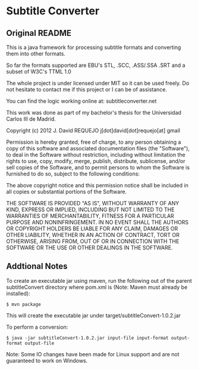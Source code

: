 Subtitle Converter
==================

Original README
---------------
This is a java framework for processing subtitle formats and converting them into other formats.

So far the formats supported are EBU's STL, .SCC, .ASS/.SSA .SRT and a subset of W3C's TTML 1.0

The whole project is under licensed under MIT so it can be used freely. Do not hesitate to contact me if this project or I can be of assistance.

You can find the logic working online at: subtitleconverter.net

This work was done as part of my bachelor's thesis for the Universidad Carlos III de Madrid.

Copyright (c) 2012 J. David REQUEJO
j[dot]david[dot]requejo[at] gmail

Permission is hereby granted, free of charge, to any person obtaining a copy of this software and associated documentation files (the "Software"), to deal in the Software without restriction, including without limitation the rights to use, copy, modify, merge, publish, distribute, sublicense, and/or sell copies of the Software, and to permit persons to whom the Software is furnished to do so, subject to the following conditions:

The above copyright notice and this permission notice shall be included in all copies or substantial portions of the Software.

THE SOFTWARE IS PROVIDED "AS IS", WITHOUT WARRANTY OF ANY KIND, EXPRESS OR IMPLIED, INCLUDING BUT NOT LIMITED TO THE WARRANTIES OF MERCHANTABILITY, FITNESS FOR A PARTICULAR PURPOSE AND NONINFRINGEMENT. IN NO EVENT SHALL THE AUTHORS OR COPYRIGHT HOLDERS BE LIABLE FOR ANY CLAIM, DAMAGES OR OTHER LIABILITY, WHETHER IN AN ACTION OF CONTRACT, TORT OR OTHERWISE, ARISING FROM, OUT OF OR IN CONNECTION WITH THE SOFTWARE OR THE USE OR OTHER DEALINGS IN THE SOFTWARE.

Addtional Notes
---------------
To create an executable jar using maven, run the following out of the parent
subtitleConvert directory where pom.xml is (Note: Maven must already be installed):

    $ mvn package

This will create the executable jar under target/subtitleConvert-1.0.2.jar

To perform a conversion:

    $ java -jar subtitleConvert-1.0.2.jar input-file input-format output-format output-file

Note: Some IO changes have been made for Linux support and are not guaranteed
to work on Windows.
